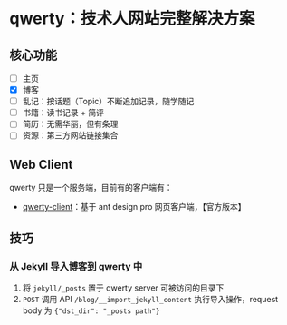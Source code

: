 # qwerty：技术人网站完整解决方案

## 核心功能

+ [ ] 主页
+ [x] 博客
+ [ ] 乱记：按话题（Topic）不断追加记录，随学随记
+ [ ] 书籍：读书记录 + 简评
+ [ ] 简历：无需华丽，但有条理
+ [ ] 资源：第三方网站链接集合

## Web Client

qwerty 只是一个服务端，目前有的客户端有：

+ [qwerty-client](https://github.com/zhangjie2012/qwerty-client)：基于 ant design pro 网页客户端，【官方版本】

## 技巧

### 从 Jekyll 导入博客到 qwerty 中

1. 将 `jekyll/_posts` 置于 qwerty server 可被访问的目录下
2. `POST` 调用 API `/blog/__import_jekyll_content` 执行导入操作，request body 为 `{"dst_dir": "_posts path"}`

